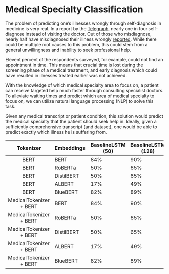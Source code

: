 # Medical Specialty Classification

The problem of predicting one’s illnesses wrongly through self-diagnosis in medicine is very real. In a report by the [Telegraph](https://www.telegraph.co.uk/news/health/news/11760658/One-in-four-self-diagnose-on-the-internet-instead-of-visiting-the-doctor.html), nearly one in four self-diagnose instead of visiting the doctor. Out of those who misdiagnose, nearly half have misdiagnosed their illness wrongly [reported](https://bigthink.com/health/self-diagnosis/). While there could be multiple root causes to this problem, this could stem from a general unwillingness and inability to seek professional help.

Elevent percent of the respondents surveyed, for example, could not find an appointment in time. This means that crucial time is lost during the screening phase of a medical treatment, and early diagnosis which could have resulted in illnesses treated earlier was not achieved.

With the knowledge of which medical specialty area to focus on, a patient can receive targeted help much faster through consulting specialist doctors. To alleviate waiting times and predict which area of medical specialty to focus on, we can utilize natural language processing (NLP) to solve this task.

Given any medical transcript or patient condition, this solution would predict the medical specialty that the patient should seek help in. Ideally, given a sufficiently comprehensive transcript (and dataset), one would be able to predict exactly which illness he is suffering from.

| Tokenizer               |  Embeddings    | BaselineLSTM (50) | BaselineLSTM (128)| BaselineLSTM (128) |
|:-----------------------:|----------------|-------------------|-------------------|--------------------|
| BERT                    |   BERT         |  84%              | 90%               | 61%                |
| BERT                    |   RoBERTa      |  50%              | 65%               | 15%                |
| BERT                    |   DistilBERT   |  50%              | 65%               | 15%                |
| BERT                    |   ALBERT       |  17%              | 49%               | 14%                |
| BERT                    |   BlueBERT     |  82%              | 89%               | 50%                |
| MedicalTokenizer + BERT |   BERT         |  84%              | 90%               | 61%                |
| MedicalTokenizer + BERT |   RoBERTa      |  50%              | 65%               | 15%                |
| MedicalTokenizer + BERT |   DistilBERT   |  50%              | 65%               | 15%                |
| MedicalTokenizer + BERT |   ALBERT       |  17%              | 49%               | 14%                |
| MedicalTokenizer + BERT |   BlueBERT     |  82%              | 89%               | 50%                |
